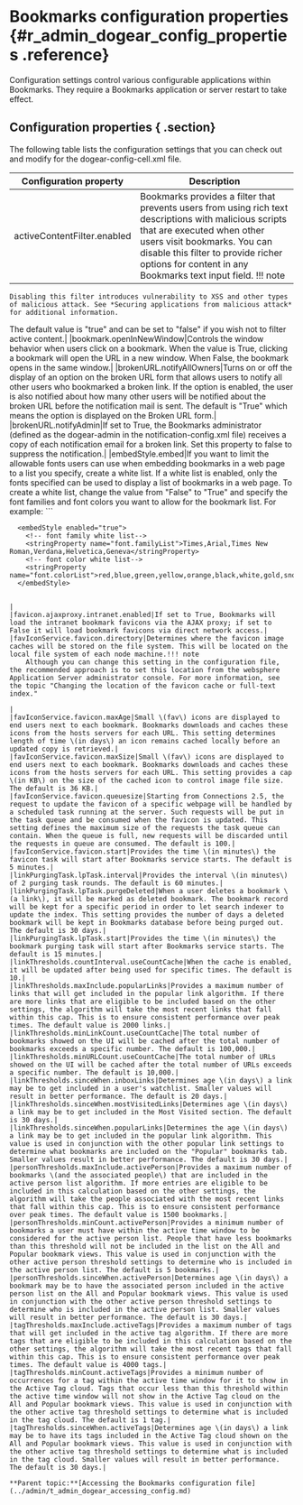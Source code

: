 # Bookmarks configuration properties {#r_admin_dogear_config_properties .reference}

Configuration settings control various configurable applications within Bookmarks. They require a Bookmarks application or server restart to take effect.

## Configuration properties { .section}

The following table lists the configuration settings that you can check out and modify for the dogear-config-cell.xml file.

|Configuration property|Description|
|----------------------|-----------|
|activeContentFilter.enabled|Bookmarks provides a filter that prevents users from using rich text descriptions with malicious scripts that are executed when other users visit bookmarks. You can disable this filter to provide richer options for content in any Bookmarks text input field. !!! note
    Disabling this filter introduces vulnerability to XSS and other types of malicious attack. See *Securing applications from malicious attack* for additional information.

The default value is "true" and can be set to "false" if you wish not to filter active content.|
|bookmark.openInNewWindow|Controls the window behavior when users click on a bookmark. When the value is True, clicking a bookmark will open the URL in a new window. When False, the bookmark opens in the same window.|
|brokenURL.notifyAllOwners|Turns on or off the display of an option on the broken URL form that allows users to notify all other users who bookmarked a broken link. If the option is enabled, the user is also notified about how many other users will be notified about the broken URL before the notification mail is sent. The default is "True" which means the option is displayed on the Broken URL form.|
|brokenURL.notifyAdmin|If set to True, the Bookmarks administrator \(defined as the dogear-admin in the notification-config.xml file\) receives a copy of each notification email for a broken link. Set this property to false to suppress the notification.|
|embedStyle.embed|If you want to limit the allowable fonts users can use when embedding bookmarks in a web page to a list you specify, create a white list. If a white list is enabled, only the fonts specified can be used to display a list of bookmarks in a web page. To create a white list, change the value from "False" to "True" and specify the font families and font colors you want to allow for the bookmark list. For example: ```
<!--The embed snippet CSS white list
   -->
	  <embedStyle enabled="true">
	    <!-- font family white list-->
	    <stringProperty name="font.familyList">Times,Arial,Times New Roman,Verdana,Helvetica,Geneva</stringProperty>
	    <!-- font color white list-->
	    <stringProperty name="font.colorList">red,blue,green,yellow,orange,black,white,gold,snow</stringProperty>
	  </embedStyle>
```

|
|favicon.ajaxproxy.intranet.enabled|If set to True, Bookmarks will load the intranet bookmark favicons via the AJAX proxy; if set to False it will load bookmark favicons via direct network access.|
|favIconService.favicon.directory|Determines where the favicon image caches will be stored on the file system. This will be located on the local file system of each node machine.!!! note
    Although you can change this setting in the configuration file, the recommended approach is to set this location from the websphere Application Server administrator console. For more information, see the topic "Changing the location of the favicon cache or full-text index."

|
|favIconService.favicon.maxAge|Small \(fav\) icons are displayed to end users next to each bookmark. Bookmarks downloads and caches these icons from the hosts servers for each URL. This setting determines length of time \(in days\) an icon remains cached locally before an updated copy is retrieved.|
|favIconService.favicon.maxSize|Small \(fav\) icons are displayed to end users next to each bookmark. Bookmarks downloads and caches these icons from the hosts servers for each URL. This setting provides a cap \(in KB\) on the size of the cached icon to control image file size. The default is 36 KB.|
|favIconService.favicon.queuesize|Starting from Connections 2.5, the request to update the favicon of a specific webpage will be handled by a scheduled task running at the server. Such requests will be put in the task queue and be consumed when the favicon is updated. This setting defines the maximum size of the requests the task queue can contain. When the queue is full, new requests will be discarded until the requests in queue are consumed. The default is 100.|
|favIconService.favicon.start|Provides the time \(in minutes\) the favicon task will start after Bookmarks service starts. The default is 5 minutes.|
|linkPurgingTask.lpTask.interval|Provides the interval \(in minutes\) of 2 purging task rounds. The default is 60 minutes.|
|linkPurgingTask.lpTask.purgeDeleted|When a user deletes a bookmark \(a link\), it will be marked as deleted bookmark. The bookmark record will be kept for a specific period in order to let search indexer to update the index. This setting provides the number of days a deleted bookmark will be kept in Bookmarks database before being purged out. The default is 30 days.|
|linkPurgingTask.lpTask.start|Provides the time \(in minutes\) the bookmark purging task will start after Bookmarks service starts. The default is 15 minutes.|
|linkThresholds.countInterval.useCountCache|When the cache is enabled, it will be updated after being used for specific times. The default is 10.|
|linkThresholds.maxInclude.popularLinks|Provides a maximum number of links that will get included in the popular link algorithm. If there are more links that are eligible to be included based on the other settings, the algorithm will take the most recent links that fall within this cap. This is to ensure consistent performance over peak times. The default value is 2000 links.|
|linkThresholds.minLinkCount.useCountCache|The total number of bookmarks showed on the UI will be cached after the total number of bookmarks exceeds a specific number. The default is 100,000.|
|linkThresholds.minURLCount.useCountCache|The total number of URLs showed on the UI will be cached after the total number of URLs exceeds a specific number. The default is 10,000.|
|linkThresholds.sinceWhen.inboxLinks|Determines age \(in days\) a link may be to get included in a user's watchlist. Smaller values will result in better performance. The default is 20 days.|
|linkThresholds.sinceWhen.mostVisitedLinks|Determines age \(in days\) a link may be to get included in the Most Visited section. The default is 30 days.|
|linkThresholds.sinceWhen.popularLinks|Determines the age \(in days\) a link may be to get included in the popular link algorithm. This value is used in conjunction with the other popular link settings to determine what bookmarks are included on the "Popular" bookmarks tab. Smaller values result in better performance. The default is 30 days.|
|personThresholds.maxInclude.activePerson|Provides a maximum number of bookmarks \(and the associated people\) that are included in the active person list algorithm. If more entries are eligible to be included in this calculation based on the other settings, the algorithm will take the people associated with the most recent links that fall within this cap. This is to ensure consistent performance over peak times. The default value is 1500 bookmarks.|
|personThresholds.minCount.activePerson|Provides a minimum number of bookmarks a user must have within the active time window to be considered for the active person list. People that have less bookmarks than this threshold will not be included in the list on the All and Popular bookmark views. This value is used in conjunction with the other active person threshold settings to determine who is included in the active person list. The default is 5 bookmarks.|
|personThresholds.sinceWhen.activePerson|Determines age \(in days\) a bookmark may be to have the associated person included in the active person list on the All and Popular bookmark views. This value is used in conjunction with the other active person threshold settings to determine who is included in the active person list. Smaller values will result in better performance. The default is 30 days.|
|tagThresholds.maxInclude.activeTags|Provides a maximum number of tags that will get included in the active tag algorithm. If there are more tags that are eligible to be included in this calculation based on the other settings, the algorithm will take the most recent tags that fall within this cap. This is to ensure consistent performance over peak times. The default value is 4000 tags.|
|tagThresholds.minCount.activeTags|Provides a minimum number of occurrences for a tag within the active time window for it to show in the Active Tag cloud. Tags that occur less than this threshold within the active time window will not show in the Active Tag cloud on the All and Popular bookmark views. This value is used in conjunction with the other active tag threshold settings to determine what is included in the tag cloud. The default is 1 tag.|
|tagThresholds.sinceWhen.activeTags|Determines age \(in days\) a link may be to have its tags included in the Active Tag cloud shown on the All and Popular bookmark views. This value is used in conjunction with the other active tag threshold settings to determine what is included in the tag cloud. Smaller values will result in better performance. The default is 30 days.|

**Parent topic:**[Accessing the Bookmarks configuration file](../admin/t_admin_dogear_accessing_config.md)


